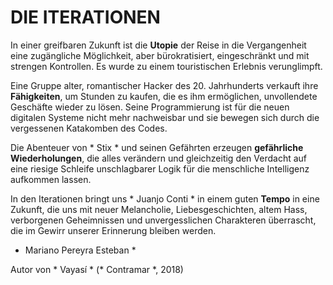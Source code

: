 DIE ITERATIONEN
===============

In einer greifbaren Zukunft ist die **Utopie** der Reise in die Vergangenheit eine zugängliche Möglichkeit, aber bürokratisiert, eingeschränkt und mit strengen Kontrollen. Es wurde zu einem touristischen Erlebnis verunglimpft.

Eine Gruppe alter, romantischer Hacker des 20. Jahrhunderts verkauft ihre **Fähigkeiten**, um Stunden zu kaufen, die es ihm ermöglichen, unvollendete Geschäfte wieder zu lösen. Seine Programmierung ist für die neuen digitalen Systeme nicht mehr nachweisbar und sie bewegen sich durch die vergessenen Katakomben des Codes.

Die Abenteuer von * Stix * und seinen Gefährten erzeugen **gefährliche Wiederholungen**, die alles verändern und gleichzeitig den Verdacht auf eine riesige Schleife unschlagbarer Logik für die menschliche Intelligenz aufkommen lassen.

In den Iterationen bringt uns * Juanjo Conti * in einem guten **Tempo** in eine Zukunft, die uns mit neuer Melancholie, Liebesgeschichten, altem Hass, verborgenen Geheimnissen und unvergesslichen Charakteren überrascht, die im Gewirr unserer Erinnerung bleiben werden.

* Mariano Pereyra Esteban *

Autor von * Vayasí * (* Contramar *, 2018)
